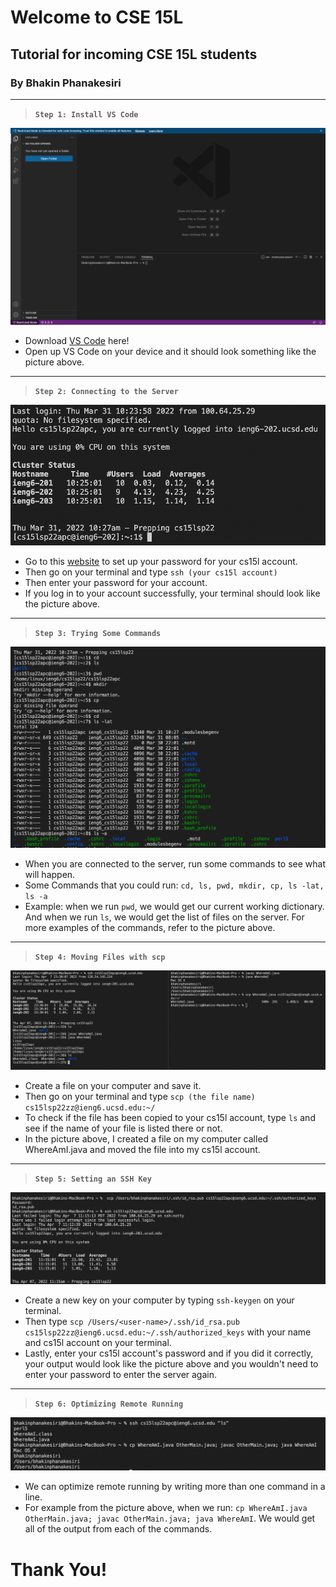 # Welcome to CSE 15L
## Tutorial for incoming CSE 15L students
### By Bhakin Phanakesiri 

---
> **`Step 1: Install VS Code`**

![pic1](vscode.png)

- Download [VS Code](https://code.visualstudio.com/download) here! 
- Open up VS Code on your device and it should look something like the picture above.


---
> **`Step 2: Connecting to the Server`**

![pic2](connectingToServer.png)

- Go to this [website](https://sdacs.ucsd.edu/~icc/index.php) to set up your password for your cs15l account. 
- Then go on your terminal and type ```ssh (your cs15l account)```
- Then enter your password for your account.
- If you log in to your account successfully, your terminal should look like the picture above. 


---
> **`Step 3: Trying Some Commands`**

![pic3](commands.png)


- When you are connected to the server, run some commands to see what will happen.
- Some Commands that you could run: ```cd, ls, pwd, mkdir, cp, ls -lat, ls -a```
- Example: when we run ```pwd```,  we would get our current working dictionary. And when we run ```ls```, we would get the list of files on the server. For more examples of the commands, refer to the picture above. 


---
> **`Step 4: Moving Files with scp`**

![pic4](movingFiles.png)


- Create a file on your computer and save it.
- Then go on your terminal and type ```scp (the file name) cs15lsp22zz@ieng6.ucsd.edu:~/``` 
- To check if the file has been copied to your cs15l account, type ```ls``` and see if the name of your file is listed there or not. 
- In the picture above, I created a file on my computer called WhereAmI.java and moved the file into my cs15l account. 


---
> **`Step 5: Setting an SSH Key`**

![pic5](SSHKey.png)


- Create a new key on your computer by typing ```ssh-keygen``` on your terminal. 
- Then type ```scp /Users/<user-name>/.ssh/id_rsa.pub cs15lsp22zz@ieng6.ucsd.edu:~/.ssh/authorized_keys```
with your name and cs15l account on your terminal.
- Lastly, enter your cs15l account's password and if you did it correctly, your output would look like the picture above and you wouldn't need to enter your password to enter the server again. 


---
> **`Step 6: Optimizing Remote Running`**

![pic6](optimizing.png)


- We can optimize remote running by writing more than one command in a line.
- For example from the picture above, when we run: ```cp WhereAmI.java OtherMain.java; javac OtherMain.java; java WhereAmI```. We would get all of the output from each of the commands.  


# Thank You!
